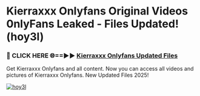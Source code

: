 # Kierraxxx Onlyfans Original Videos 0nlyFans Leaked - Files Updated! (hoy3l)

<h3>🔴 CLICK HERE 🌐==►► <a href="https://tinyurl.com/ehrbuxhb" rel="nofollow">Kierraxxx Onlyfans Updated Files</a></h3>

Get Kierraxxx Onlyfans and all content. Now you can access all videos and pictures of Kierraxxx Onlyfans. New Updated Files 2025!

[![hoy3l](https://i.imgur.com/lVYEuWS.gif)](https://tinyurl.com/ehrbuxhb)
